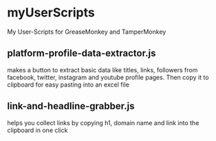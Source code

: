 # myUserScripts
My User-Scripts for GreaseMonkey and TamperMonkey

## platform-profile-data-extractor.js

makes a button to extract basic data like titles, links, followers from facebook, twitter, instagram and youtube profile pages. Then copy it to clipboard for easy pasting into an excel file

## link-and-headline-grabber.js

helps you collect links by copying h1, domain name and link into the clipboard in one click
